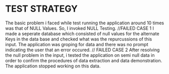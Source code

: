 # TEST STRATEGY 
The basic problem i faced while test running the application around 10 times was that of NULL Values.
So, I invoked NULL Testing.
//FAILED CASE 1
I made a seperate database which consisted of null values for the alternate Keys in the data base and checked what was the repurcussions of this input. 
The application was groping for data and there was no prompt indicating the user that an error occured.
// FAILED CASE 2
After resolving the null problem in the input, i tested the application on semi null data in order to confirm the procedures of data extraction and data demonstration.
The application stopped working on this data.
